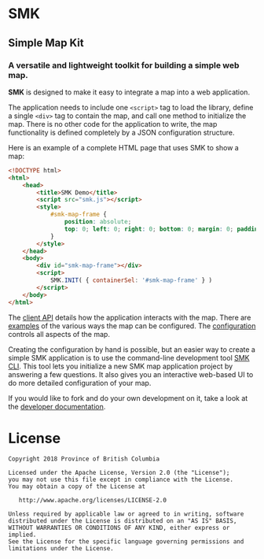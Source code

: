 # SMK
## Simple Map Kit
### A versatile and lightweight toolkit for building a simple web map.

**SMK** is designed to make it easy to integrate a map into a web application.

The application needs to include one `<script>` tag to load the library, define a single `<div>` tag to contain the map, and call one method to initialize the map.
There is no other code for the application to write, the map functionality is defined completely by a JSON configuration structure.

Here is an example of a complete HTML page that uses SMK to show a map:

```html
<!DOCTYPE html>
<html>
    <head>
        <title>SMK Demo</title>
        <script src="smk.js"></script>
        <style>
            #smk-map-frame { 
                position: absolute; 
                top: 0; left: 0; right: 0; bottom: 0; margin: 0; padding: 0; 
            }
        </style>
    </head>
    <body>
        <div id="smk-map-frame"></div>
        <script>
            SMK.INIT( { containerSel: '#smk-map-frame' } )
        </script>
    </body>
</html>
```

The [client API](docs/SMK-Client-API) details how the application interacts with the map.
There are [examples](docs/SMK-Client-API-Examples) of the various ways the map can be configured.
The [configuration](docs/SMK-Client-Configuration) controls all aspects of the map.

Creating the configuration by hand is possible, but an easier way to create a simple SMK application is to use the command-line development tool [SMK CLI](). 
This tool lets you initialize a new SMK map application project by answering a few questions.
It also gives you an interactive web-based UI to do more detailed configuration of your map.

If you would like to fork and do your own development on it, take a look at the [developer documentation](docs/development.md).

# License
```
Copyright 2018 Province of British Columbia

Licensed under the Apache License, Version 2.0 (the "License");
you may not use this file except in compliance with the License.
You may obtain a copy of the License at

   http://www.apache.org/licenses/LICENSE-2.0

Unless required by applicable law or agreed to in writing, software
distributed under the License is distributed on an "AS IS" BASIS,
WITHOUT WARRANTIES OR CONDITIONS OF ANY KIND, either express or implied.
See the License for the specific language governing permissions and
limitations under the License.
```
